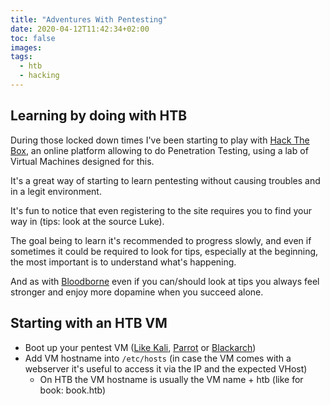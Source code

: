 ```yaml
---
title: "Adventures With Pentesting"
date: 2020-04-12T11:42:34+02:00
toc: false
images:
tags:
  - htb
  - hacking
---
```


## Learning by doing with HTB

During those locked down times I've been starting to play with [Hack The
Box](https://hackthebox.eu), an online platform allowing to do Penetration
Testing, using a lab of Virtual Machines designed for this.

It's a great way of starting to learn pentesting without causing troubles and
in a legit environment.

It's fun to notice that even registering to the site requires you to find your
way in (tips: look at the source Luke).

The goal being to learn it's recommended to progress slowly, and even if
sometimes it could be required to look for tips, especially at the beginning,
the most important is to understand what's happening.

And as with [Bloodborne](https://bloodborne.wiki.fextralife.com/) even if you
can/should look at tips you always feel stronger and enjoy more dopamine when
you succeed alone.

## Starting with an HTB VM

- Boot up your pentest VM ([Like Kali](https://www.kali.org/),
  [Parrot](https://parrotlinux.org/) or
  [Blackarch](https://www.blackarch.org/))
- Add VM hostname into `/etc/hosts` (in case the VM comes with a webserver it's
  useful to access it via the IP and the expected VHost)
  - On HTB the VM hostname is usually the VM name + htb (like for book: book.htb)
